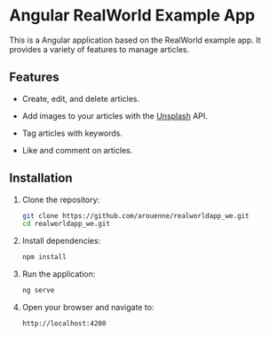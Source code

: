 # Angular RealWorld Example App

This is a Angular application based on the RealWorld example app. It provides a variety of features to manage articles.

## Features

- Create, edit, and delete articles.
- Add images to your articles with the [Unsplash](https://unsplash.com/fr) API.

- Tag articles with keywords.
- Like and comment on articles.

## Installation

1. Clone the repository:

   ```bash
   git clone https://github.com/arouenne/realworldapp_we.git
   cd realworldapp_we.git

   ```

2. Install dependencies:

   ```bash
   npm install

   ```

3. Run the application:

   ```bash
   ng serve

   ```

4. Open your browser and navigate to:

   ```bash
   http://localhost:4200
   ```
